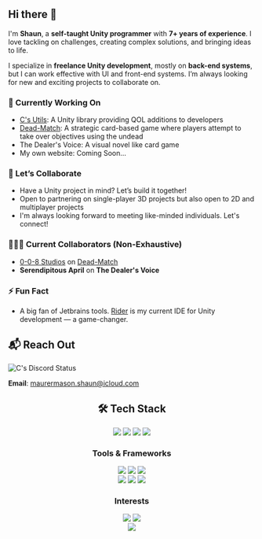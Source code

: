 
## Hi there 👋

I'm **Shaun**, a **self-taught Unity programmer** with **7+ years of experience**. I love tackling on challenges, creating complex solutions, and bringing ideas to life.

I specialize in **freelance Unity development**, mostly on **back-end systems**, but I can work effective with UI and front-end systems. I’m always looking for new and exciting projects to collaborate on.

### 🔭 Currently Working On
- [C's Utils](https://github.com/R-C137/CsUtils): A Unity library providing QOL additions to developers
- [Dead-Match](https://www.instagram.com/deeadmatch/): A strategic card-based game where players attempt to take over objectives using the undead
- The Dealer's Voice: A visual novel like card game
- My own website: Coming Soon...

### 🤝 Let’s Collaborate
- Have a Unity project in mind? Let’s build it together!
- Open to partnering on single-player 3D projects but also open to 2D and multiplayer projects
- I'm always looking forward to meeting like-minded individuals. Let's connect!

### 🧑‍🤝‍🧑 Current Collaborators (Non-Exhaustive)
- [0-0-8 Studios](https://0-0-8studios.com/) on [Dead-Match](https://www.instagram.com/deeadmatch/)
- **Serendipitous April** on **The Dealer's Voice**

### ⚡ Fun Fact
- A big fan of Jetbrains tools. [Rider](https://www.jetbrains.com/rider/) is my current IDE for Unity development — a game-changer.

## 📬 Reach Out

![C's Discord Status](https://dcbadge.limes.pink/api/shield/380421367704584193)

**Email**: maurermason.shaun@icloud.com

<div style="text-align: center;">

## 🛠️ Tech Stack
<img src="https://ziadoua.github.io/m3-Markdown-Badges/badges/CSharp/csharp1.svg">
<img src="https://ziadoua.github.io/m3-Markdown-Badges/badges/C++/c++1.svg">
<img src="https://ziadoua.github.io/m3-Markdown-Badges/badges/Lua/lua2.svg">
<img src="https://ziadoua.github.io/m3-Markdown-Badges/badges/HTML/html2.svg">


### Tools & Frameworks

<img src="https://img.shields.io/badge/Unity-100000?style=for-the-badge&logo=unity&logoColor=white">
<img src="https://img.shields.io/badge/Rider-000000?style=for-the-badge&logo=Rider&logoColor=white">
<img src="https://img.shields.io/badge/unrealengine-%23313131.svg?style=for-the-badge&logo=unrealengine&logoColor=white">
<br>
<img src="https://ziadoua.github.io/m3-Markdown-Badges/badges/Github/github2.svg">
<img src="https://ziadoua.github.io/m3-Markdown-Badges/badges/Git/git2.svg">
<img src="https://ziadoua.github.io/m3-Markdown-Badges/badges/dotNET/dotnet1.svg">


### Interests
<img src="https://ziadoua.github.io/m3-Markdown-Badges/badges/KaliLinux/kalilinux2.svg">
<img src="https://ziadoua.github.io/m3-Markdown-Badges/badges/iOS/ios1.svg">
<br>
<img src="https://ziadoua.github.io/m3-Markdown-Badges/badges/ChessDOTcom/chessdotcom1.svg">


</div>
